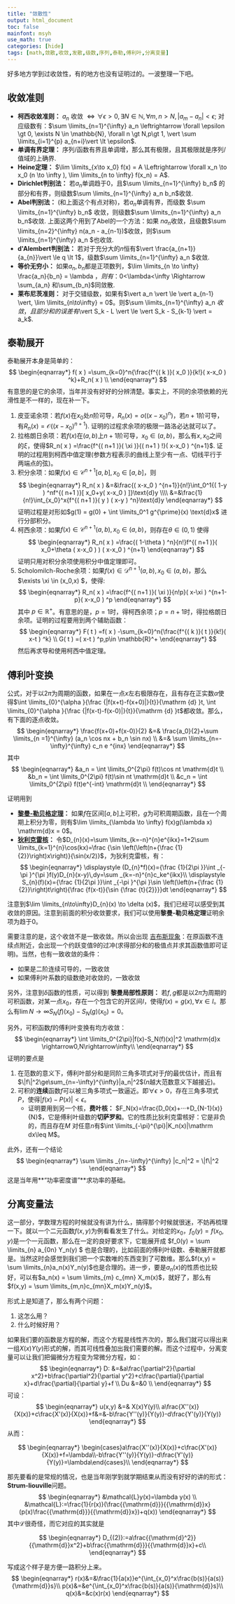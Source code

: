 ```yaml
---
title: "敛散性"
output: html_document
toc: false
mainfont: msyh
use_math: true
categories: [hide]
tags: [math,敛散,收敛,发散,级数,序列,泰勒,傅利叶,分离变量]
---
```

<meta http-equiv='Content-Type' content='text/html; charset=utf-8' />

好多地方学到过收敛性，有的地方也没有证明过的。一波整理一下吧。

## 收敛准则
* **柯西收敛准则：** ${a_n}$ 收敛 $\Leftrightarrow \forall \epsilon \gt 0, \exists N \in \mathbb{N}, \forall m,n \gt N, \vert a_m-a_n \vert < \epsilon$; 对应级数有：$\sum \limits_{n=1}^{\infty} a_n \leftrightarrow \forall \epsilon \gt 0, \exists N \in \mathbb{N}, \forall n \gt N,p\gt 1, \vert \sum \limits_{i=1}^{p} a_{n+i}\vert \lt \epsilon$.
* **单调有界定理：** 序列/函数有界且单调增，那么其有极限，且其极限就是序列/值域的上确界.
* **Heine定理：** $\lim \limits_{x\to x_0} f(x) = A \Leftrightarrow \forall x_n \to x_0 (n \to \infty ), \lim \limits_{n to \infty} f(x_n) = A$.
* **Dirichlet判别法：** 若${a_n}$单调趋于$0$，且$\sum \limits_{n=1}^{\infty} b_n$ 的部分和有界，则级数$\sum \limits_{n=1}^{\infty} a_n b_n$收敛.
* **Abel判别法：** (和上面这个有点对称)，若$a_n$单调有界，而级数 $\sum \limits_{n=1}^{\infty} b_n$ 收敛，则级数$\sum \limits_{n=1}^{\infty} a_n b_n$收敛.
上面这两个用到了Abel的一个方法：如果 $na_n$收敛，且级数$\sum \limits_{n=2}^{\infty} n(a_n - a_{n-1})$收敛，则$\sum \limits_{n=1}^{\infty} a_n $也收敛.
* **d'Alembert判别法：** 若对于充分大的$n$恒有$\vert \frac{a_{n+1}}{a_{n}}\vert \le q \lt 1$，级数$\sum \limits_{n=1}^{\infty} a_n $收敛.
* **等价无穷小：** 如果$a_n, b_n$都是正项数列，$\lim \limits_{n \to \infty} \frac{a_n}{b_n} = \lambda $，则有：$0<\lambda<\infty \Rightarrow \sum_{a_n} 和\sum_{b_n}$同敛散.
* **莱布尼茨准则：** 对于交错级数，如果有$\vert a_n \vert  \le \vert a_{n-1} \vert, \lim \limits_{n\to\infty} = 0$。则$\sum \limits_{n=1}^{\infty} a_n $收敛，且部分和的误差有$\vert S_k - L \vert \le \vert S_k - S_{k-1} \vert = a_k$.

## 泰勒展开
泰勒展开本身是简单的：
$$
\begin{eqnarray*}
f( x ) =\sum_{k=0}^n{\frac{f^{( k )}( x_0 )}{k!}( x-x_0 ) ^k}+R_n( x )  \\
\end{eqnarray*}
$$
有意思的是它的余项，当年并没有好好的分辨清楚。事实上，不同的余项依赖的光滑性是不一样的，现在补一下。
1. 皮亚诺余项：若$f(x)$在$x_0$处$n$阶可导，$R_n( x) =o( ( x-x_0 ) ^n )$，若$n+1$阶可导，有$R_n( x ) =\mathcal{O}( ( x-x_0 ) ^{n+1} )$. 证明的过程求余项的极限一路洛必达就可以了。
2. 拉格朗日余项：若$f(x)$在$(a,b)$上$n+1$阶可导，$x_0 \in (a,b)$，那么有$x,x_0$之间的$\xi$，使得$R_n( x ) =\frac{f^{( n+1 )}( \xi )}{( n+1 ) !}( x-x_0 ) ^{n+1}$. 证明的过程用到柯西中值定理(参数方程表示的曲线上至少有一点、切线平行于两端点的弦)。
3. 积分余项：如果$f( x ) \in \mathscr{C}^{n+1}[ a,b ] ,x_0\in [ a,b ]$，则
$$
\begin{eqnarray*}
R_n( x ) &=&\frac{( x-x_0 ) ^{n+1}}{n!}\int_0^1{( 1-y ) ^nf^{( n+1 )}[ x_0+y( x-x_0 ) ]}\text{d}y \\\\
&=&\frac{1}{n!}\int_{x_0}^x{f^{( n+1 )}( y ) ( x-y ) ^n}\text{d}y 
\end{eqnarray*}
$$
证明过程是对形如$g(1) = g(0) + \int \limits_0^1 g^{\prime}(x) \text{d}x$ 进行分部积分。
4. 柯西余项：如果$f( x ) \in \mathscr{C}^{n+1}( a,b ) ,x_0\in ( a,b )$，则存在$\theta \in (0,1)$ 使得
$$
\begin{eqnarray*}
R_n( x ) =\frac{( 1-\theta ) ^n}{n!}f^{( n+1 )}( x_0+\theta ( x-x_0 ) ) ( x-x_0 ) ^{n+1} 
\end{eqnarray*}
$$
证明只用对积分余项使用积分中值定理即可。
5. Scholomilch-Roche余项：如果$f( x ) \in \mathscr{D}^{n+1}( a,b ) ,x_0\in ( a,b )$，那么$\exists \xi \in (x_0,x) $，使得:
$$
\begin{eqnarray*}
R_n( x ) =\frac{f^{( n+1 )}( \xi )}{n!p}( x-\xi ) ^{n+1-p}( x-x_0 ) ^p 
\end{eqnarray*}
$$
其中 $p \in \mathbb{R}^+$。有意思的是，$p = 1$时，得柯西余项；$p=n+1$时，得拉格朗日余项。证明的过程要用到两个辅助函数：
$$
\begin{eqnarray*}
F( t ) =f( x ) -\sum_{k=0}^n{\frac{f^{( k )}( t )}{k!}( x-t ) ^k} \\
G( t ) =( x-t ) ^p,p\in \mathbb{R}^+ 
\end{eqnarray*}
$$
然后再求导和使用柯西中值定理。

## 傅利叶变换
公式，对于以$2\pi$为周期的函数，如果在一点$x$左右极限存在，且有存在正实数$\alpha$使得$\int \limits_{0}^{\alpha }{\frac {|f(x+t)-f(x+0)|}{t}}{\mathrm {d} }t, \int \limits_{0}^{\alpha }{\frac {|f(x-t)-f(x-0)|}{t}}{\mathrm {d} }t$都收敛。那么，有下面的逐点收敛。
$$
\begin{eqnarray*}
\frac{f(x+0)+f(x-0)}{2} &=& \frac{a_0}{2}+\sum \limits_{n =1}^{\infty} (a_n \cos nx + b_n \sin nx) \\
&=& \sum \limits_{n=-\infty}^{\infty} c_n e ^{inx}
\end{eqnarray*}
$$
其中
$$
\begin{eqnarray*}
&a_n = \int \limits_0^{2\pi} f(t)\cos nt \mathrm{d}t \\
&b_n = \int \limits_0^{2\pi} f(t)\sin nt \mathrm{d}t \\
&c_n = \int \limits_0^{2\pi} f(t)e^{-int} \mathrm{d}t \\
\end{eqnarray*}
$$

证明用到
* **[黎曼-勒贝格定理](https://zh.wikipedia.org/wiki/%E9%BB%8E%E6%9B%BC-%E5%8B%92%E8%B4%9D%E6%A0%BC%E5%AE%9A%E7%90%86)：** 如果$f$在区间$[a,b]$上可积，$g$为可积周期函数，且在一个周期上积分为零，则有$\lim \limits_{\lambda \to \infty} f(x)g(\lambda x) \mathrm{d}x = 0$。
* **[狄利克雷核](https://zh.wikipedia.org/wiki/%E7%8B%84%E5%88%A9%E5%85%8B%E9%9B%B7%E6%A0%B8)：** 令$D_{n}(x)=\sum \limits_{k=-n}^{n}e^{ikx}=1+2\sum \limits_{k=1}^{n}\cos(kx)=\frac {\sin \left(\left(n+{\frac {1}{2}}\right)x\right)}{\sin(x/2)}$，为狄利克雷核，有：
$$
\begin{eqnarray*}
\displaystyle (D_{n}*f)(x)={\frac {1}{2\pi }}\int _{-\pi }^{\pi }f(y)D_{n}(x-y)\,dy=\sum _{k=-n}^{n}c_ke^{ikx}\\
\displaystyle S_{n}(f)(x)={\frac {1}{2\pi }}\int _{-\pi }^{\pi }\sin \left(\left(n+{\frac {1}{2}}\right)t\right){\frac {f(x-t)}{\sin {\frac {t}{2}}}}dt
\end{eqnarray*}
$$

注意到$\lim \limits_{n\to\infty}D_{n}(x) \to \delta (x)$，我们已经可以感受到其收敛的原因。注意到前面的积分收敛要求，我们可以使用**黎曼-勒贝格定理**证明余项为趋于$0$。

需要注意的是，这个收敛不是一致收敛。所以会出现 [吉布斯现象](https://en.wikipedia.org/wiki/Gibbs_phenomenon)：在原函数不连续点附近，会出现一个约跃变值$9%$的过冲(求得部分和的极值点并求其函数值即可证明)。当然，也有一致收敛的条件：
* 如果是二阶连续可导的，一致收敛
* 如果傅利叶系数的级数绝对收敛的，一致收敛

另外，注意到$\delta$函数的性质，可以得到 **黎曼局部性原则：** 若$f,g$都是以$2\pi$为周期的可积函数，对某一点$x_0$，存在一个包含它的开区间$I$，使得$f(x)=g(x), \forall x \in I$。那么有$\lim \limits {N\to\infty} S_N(f)(x_0)-S_N(g)(x_0)=0$。

另外，可积函数$f$的傅利叶变换有均方收敛：
$$
\begin{eqnarray*}
\int \limits_0^{2\pi}|f(x)-S_N(f)(x)|^2 \mathrm{d}x \rightarrow0,N\rightarrow\infty\\
\end{eqnarray*}
$$
证明的要点是
1. 在范数的意义下，傅利叶部分和是同阶三角多项式对于$f$的最优估计，而且有$\|f\|^2\ge\sum_{n=-\infty}^{\infty}|a_n|^2$($n$越大范数意义下越接近)。
2. 可积的**连续**函数$f$可以被三角多项式一致逼近。即$\forall \epsilon > 0$，存在三角多项式$P$，使得$|f(x)-P(x)|<\epsilon$。
   * 证明要用到另一个核，**费叶核：** $F_N(x)=\frac{D_0(x)+···+D_{N-1}(x)}{N}$，它是傅利叶级数的**切萨罗和**。它的性质比狄利克雷核好：它是非负的，而且存在$M$ 对任意$n$有$\int \limits_{-\pi}^{\pi}|K_n(x)|\mathrm dx\leq M$。

此外，还有一个结论
$$
\begin{eqnarray*}
\sum \limits _{n=-\infty}^{\infty} |c_n|^2 = \|f\|^2
\end{eqnarray*}
$$
这是当年用**“功率密度谱”**求功率的基础。

## 分离变量法
这一部分，学数理方程的时候就没有讲为什么，搞得那个时候就很迷，不妨再梳理一下。就以一个二元函数$f(x,y)$为例看看发生了什么。对给定的$x_0$，$f_0(y) = f(x_0,y)$是一个一元函数，那么在一定的良好要求下，它能展开成 $f_0(y) = \sum  \limits_{n} a_{0n} Y_n(y) $ 也是合理的，比如前面的傅利叶级数、泰勒展开就都是。当然这时会感觉到我们把一个实数唯的东西变到了可数维。那么$f(x,y) = \sum \limits_{n}a_n(x)Y_n(y)$也是合理的。进一步，要是$a_n(x)$的性质也比较好，可以有$a_n(x) = \sum \limits_{m} c_{mn} X_m(x)$，就好了，那么有 $f(x,y) = \sum \limits_{m,n}c_{mn}X_m(x)Y_n(y)$。

形式上是知道了，那么有两个问题：
1. 这怎么用？
2. 什么时候好用？

如果我们要的函数是方程的解，而这个方程是线性齐次的，那么我们就可以得出来一组$X(x)Y(y)$形式的解，而其可线性叠加出我们需要的解。而这个过程中，分离变量可以让我们把偏微分方程变为常微分方程，如：
$$
\begin{eqnarray*}
D: &=&a\frac{\partial^2}{\partial x^2}+b\frac{\partial^2}{\partial y^2}+c\frac{\partial}{\partial x}+d\frac{\partial}{\partial y}+f \\
Du &=&0 \\
\end{eqnarray*}
$$
可设：
$$
\begin{eqnarray*}
u(x,y) &=& X(x)Y(y)\\
a\frac{X''(x)}{X(x)}+c\frac{X'(x)}{X(x)}+f&=&-b\frac{Y''(y)}{Y(y)}-d\frac{Y'(y)}{Y(y)}
\end{eqnarray*}
$$
从而：

$$
\begin{eqnarray*}
\begin{cases}a\frac{X''(x)}{X(x)}+c\frac{X'(x)}{X(x)}+f=\lambda\\-b\frac{Y''(y)}{Y(y)}-d\frac{Y'(y)}{Y(y)}=\lambda\end{cases}\\
\end{eqnarray*}
$$


那先要看的是常规的情况，也是当年刚学到就学期结束从而没有好好的讲的形式：**Strum-liouville**问题。
$$
\begin{eqnarray*}
&\mathcal{L}y(x)=\lambda y(x) \\
&\mathcal{L}:=\frac{1}{r(x)}(\frac{{\mathrm{d}}}{{\mathrm{d}}x} (p(x)\frac{{\mathrm{d}}}{{\mathrm{d}}x})+q(x))
\end{eqnarray*}
$$
其中$\mathcal{L}$很奇怪，而它对应的其实就是 

$$
\begin{eqnarray*}
D_{(2)}:=a\frac{{\mathrm{d}^2}}{{\mathrm{d}}x^2}+b\frac{{\mathrm{d}}}{{\mathrm{d}}x}+c\\
\end{eqnarray*}
$$

写成这个样子是方便一路积分上来。
$$
\begin{eqnarray*}
r(x)&=&\frac{1}{a(x)}e^{\int_{x_0}^x\frac{b(s)}{a(s)}{\mathrm{d}}s}\\
p(x)&=&e^{\int_{x_0}^x\frac{b(s)}{a(s)}{\mathrm{d}}s}\\
q(x)&=&c(x)r(x)
\end{eqnarray*}
$$
